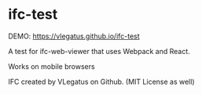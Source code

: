 # ifc-test

DEMO: https://vlegatus.github.io/ifc-test

A test for ifc-web-viewer that uses Webpack and React.

Works on mobile browsers

IFC created by VLegatus on Github. (MIT License as well)
